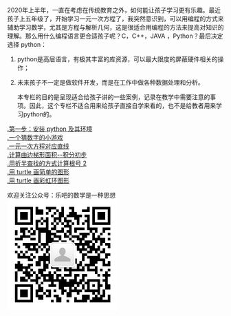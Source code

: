 2020年上半年，一直在考虑在传统教育之外，如何能让孩子学习更有乐趣。最近孩子上五年级了，开始学习一元一次方程了，我突然意识到，可以用编程的方式来辅助学习数学，尤其是方程与解析几何，这是很适合用编程的方法来提高对知识的理解。那么用什么编程语言更合适孩子呢？C，C++，JAVA ，Python？最后决定选择 python：  
1. python是高层语言，有极其丰富的库资源，可以最大限度的屏蔽硬件相关的操作；
1. 未来孩子不一定是做软件开发，而是在工作中做各种数据处理和分析。   



   本专栏的目的是呈现适合给孩子讲的一些案例，记录在教学中需要注意的事项。因此，这个专栏不适合用来给孩子直接自学来看的，也不是给教者用来学习python的。  



[.第一步：安装 python 及其环境](/python_teaching/A0010_anaconda_install/anaconda_install.html)  
[.一个猜数字的小游戏](/python_teaching/A0030_guess_number_game_simple/guess_number_game_simple.html)  
[.一元一次方程对应直线](/python_teaching/A0020_one_var_function_lines/line_functions_draw_one_two_lines.html)   
[.计算曲边梯形面积--积分初步](/python_teaching/A0040_integration_primer_x_squre/integration_primer_x_squre.html )  
[.用折半查找的方式计算根号 2](/python_teaching/A0050_sqrt2_low_mid_high/sqrt2_low_mid_high.html)  
[.用 turtle 画简单的图形](/python_teaching/A0060_turtle_01_simple_drawing/turtle_01_simple_drawing.html)  
[.用 turtle 画彩虹环图形](/python_teaching/A0070_turtle_02_rainbow_benzene/turtle_02_rainbow_benzene.html)


欢迎关注公众号：乐吧的数学是一种思想  
![qr code](/python_teaching/qrcode.jpg)

